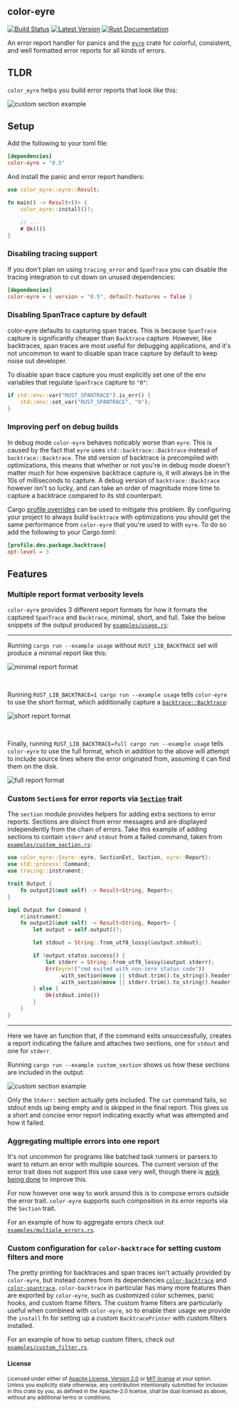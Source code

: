 ## color-eyre

[![Build Status][actions-badge]][actions-url]
[![Latest Version][version-badge]][version-url]
[![Rust Documentation][docs-badge]][docs-url]

[actions-badge]: https://github.com/yaahc/color-eyre/workflows/Continuous%20integration/badge.svg
[actions-url]: https://github.com/yaahc/color-eyre/actions?query=workflow%3A%22Continuous+integration%22
[version-badge]: https://img.shields.io/crates/v/color-eyre.svg
[version-url]: https://crates.io/crates/color-eyre
[docs-badge]: https://img.shields.io/badge/docs-latest-blue.svg
[docs-url]: https://docs.rs/color-eyre

An error report handler for panics and the [`eyre`] crate for colorful, consistent, and well
formatted error reports for all kinds of errors.

## TLDR

`color_eyre` helps you build error reports that look like this:

![custom section example](https://raw.githubusercontent.com/yaahc/color-eyre/master/pictures/custom_section.png)

## Setup

Add the following to your toml file:

```toml
[dependencies]
color-eyre = "0.5"
```

And install the panic and error report handlers:

```rust
use color_eyre::eyre::Result;

fn main() -> Result<()> {
    color_eyre::install()?;

    // ...
    # Ok(())
}
```

### Disabling tracing support

If you don't plan on using `tracing_error` and `SpanTrace` you can disable the
tracing integration to cut down on unused dependencies:

```toml
[dependencies]
color-eyre = { version = "0.5", default-features = false }
```

### Disabling SpanTrace capture by default

color-eyre defaults to capturing span traces. This is because `SpanTrace`
capture is significantly cheaper than `Backtrace` capture. However, like
backtraces, span traces are most useful for debugging applications, and it's
not uncommon to want to disable span trace capture by default to keep noise out
developer.

To disable span trace capture you must explicitly set one of the env variables
that regulate `SpanTrace` capture to `"0"`:

```rust
if std::env::var("RUST_SPANTRACE").is_err() {
    std::env::set_var("RUST_SPANTRACE", "0");
}
```

### Improving perf on debug builds

In debug mode `color-eyre` behaves noticably worse than `eyre`. This is caused
by the fact that `eyre` uses `std::backtrace::Backtrace` instead of
`backtrace::Backtrace`. The std version of backtrace is precompiled with
optimizations, this means that whether or not you're in debug mode doesn't
matter much for how expensive backtrace capture is, it will always be in the
10s of milliseconds to capture. A debug version of `backtrace::Backtrace`
however isn't so lucky, and can take an order of magnitude more time to capture
a backtrace compared to its std counterpart.

Cargo [profile
overrides](https://doc.rust-lang.org/cargo/reference/profiles.html#overrides)
can be used to mitigate this problem. By configuring your project to always
build `backtrace` with optimizations you should get the same performance from
`color-eyre` that you're used to with `eyre`. To do so add the following to
your Cargo.toml:

```toml
[profile.dev.package.backtrace]
opt-level = 3
```

## Features

### Multiple report format verbosity levels

`color-eyre` provides 3 different report formats for how it formats the captured `SpanTrace`
and `Backtrace`, minimal, short, and full. Take the below snippets of the output produced by [`examples/usage.rs`]:

---

Running `cargo run --example usage` without `RUST_LIB_BACKTRACE` set will produce a minimal
report like this:

![minimal report format](https://raw.githubusercontent.com/yaahc/color-eyre/master/pictures/minimal.png)

<br>

Running `RUST_LIB_BACKTRACE=1 cargo run --example usage` tells `color-eyre` to use the short
format, which additionally capture a [`backtrace::Backtrace`]:

![short report format](https://raw.githubusercontent.com/yaahc/color-eyre/master/pictures/short.png)

<br>

Finally, running `RUST_LIB_BACKTRACE=full cargo run --example usage` tells `color-eyre` to use
the full format, which in addition to the above will attempt to include source lines where the
error originated from, assuming it can find them on the disk.

![full report format](https://raw.githubusercontent.com/yaahc/color-eyre/master/pictures/full.png)

### Custom `Section`s for error reports via [`Section`] trait

The `section` module provides helpers for adding extra sections to error
reports. Sections are disinct from error messages and are displayed
independently from the chain of errors. Take this example of adding sections
to contain `stderr` and `stdout` from a failed command, taken from
[`examples/custom_section.rs`]:

```rust
use color_eyre::{eyre::eyre, SectionExt, Section, eyre::Report};
use std::process::Command;
use tracing::instrument;

trait Output {
    fn output2(&mut self) -> Result<String, Report>;
}

impl Output for Command {
    #[instrument]
    fn output2(&mut self) -> Result<String, Report> {
        let output = self.output()?;

        let stdout = String::from_utf8_lossy(&output.stdout);

        if !output.status.success() {
            let stderr = String::from_utf8_lossy(&output.stderr);
            Err(eyre!("cmd exited with non-zero status code"))
                .with_section(move || stdout.trim().to_string().header("Stdout:"))
                .with_section(move || stderr.trim().to_string().header("Stderr:"))
        } else {
            Ok(stdout.into())
        }
    }
}
```

---

Here we have an function that, if the command exits unsuccessfully, creates a
report indicating the failure and attaches two sections, one for `stdout` and
one for `stderr`.

Running `cargo run --example custom_section` shows us how these sections are
included in the output:

![custom section example](https://raw.githubusercontent.com/yaahc/color-eyre/master/pictures/custom_section.png)

Only the `Stderr:` section actually gets included. The `cat` command fails,
so stdout ends up being empty and is skipped in the final report. This gives
us a short and concise error report indicating exactly what was attempted and
how it failed.

### Aggregating multiple errors into one report

It's not uncommon for programs like batched task runners or parsers to want
to return an error with multiple sources. The current version of the error
trait does not support this use case very well, though there is [work being
done](https://github.com/rust-lang/rfcs/pull/2895) to improve this.

For now however one way to work around this is to compose errors outside the
error trait. `color-eyre` supports such composition in its error reports via
the `Section` trait.

For an example of how to aggregate errors check out [`examples/multiple_errors.rs`].

### Custom configuration for `color-backtrace` for setting custom filters and more

The pretty printing for backtraces and span traces isn't actually provided by
`color-eyre`, but instead comes from its dependencies [`color-backtrace`] and
[`color-spantrace`]. `color-backtrace` in particular has many more features
than are exported by `color-eyre`, such as customized color schemes, panic
hooks, and custom frame filters. The custom frame filters are particularly
useful when combined with `color-eyre`, so to enable their usage we provide
the `install` fn for setting up a custom `BacktracePrinter` with custom
filters installed.

For an example of how to setup custom filters, check out [`examples/custom_filter.rs`].

[`eyre`]: https://docs.rs/eyre
[`tracing-error`]: https://docs.rs/tracing-error
[`color-backtrace`]: https://docs.rs/color-backtrace
[`eyre::EyreHandler`]: https://docs.rs/eyre/*/eyre/trait.EyreHandler.html
[`backtrace::Backtrace`]: https://docs.rs/backtrace/*/backtrace/struct.Backtrace.html
[`tracing_error::SpanTrace`]: https://docs.rs/tracing-error/*/tracing_error/struct.SpanTrace.html
[`color-spantrace`]: https://github.com/yaahc/color-spantrace
[`Section`]: https://docs.rs/color-eyre/*/color_eyre/trait.Section.html
[`eyre::Report`]: https://docs.rs/eyre/*/eyre/struct.Report.html
[`eyre::Result`]: https://docs.rs/eyre/*/eyre/type.Result.html
[`Handler`]: https://docs.rs/color-eyre/*/color_eyre/struct.Handler.html
[`examples/usage.rs`]: https://github.com/yaahc/color-eyre/blob/master/examples/usage.rs
[`examples/custom_filter.rs`]: https://github.com/yaahc/color-eyre/blob/master/examples/custom_filter.rs
[`examples/custom_section.rs`]: https://github.com/yaahc/color-eyre/blob/master/examples/custom_section.rs
[`examples/multiple_errors.rs`]: https://github.com/yaahc/color-eyre/blob/master/examples/multiple_errors.rs

#### License

<sup>
Licensed under either of <a href="LICENSE-APACHE">Apache License, Version
2.0</a> or <a href="LICENSE-MIT">MIT license</a> at your option.
</sup>

<br>

<sub>
Unless you explicitly state otherwise, any contribution intentionally submitted
for inclusion in this crate by you, as defined in the Apache-2.0 license, shall
be dual licensed as above, without any additional terms or conditions.
</sub>
